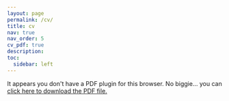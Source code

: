```yaml
---
layout: page
permalink: /cv/
title: cv
nav: true
nav_order: 5
cv_pdf: true
description:
toc:
  sidebar: left
---
```


<object data="../assets/pdf/cv.pdf" type="application/pdf" width="100%" height="800px">
    <p>It appears you don't have a PDF plugin for this browser. No biggie... you can <a href="../assets/pdf/cv.pdf">click here to download the PDF file.</a></p>
</object>
